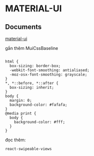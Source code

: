 # MATERIAL-UI

## Documents

  [material-ui](https://material-ui.com/)

gắn thêm MuiCssBaseline


```

html {
  box-sizing: border-box;
  -webkit-font-smoothing: antialiased;
  -moz-osx-font-smoothing: grayscale;
}
*, *::before, *::after {
  box-sizing: inherit;
}
body {
  margin: 0;
  background-color: #fafafa;
}
@media print {
  body {
    background-color: #fff;
  }
}

```

đọc thêm:

```react-swipeable-views```
